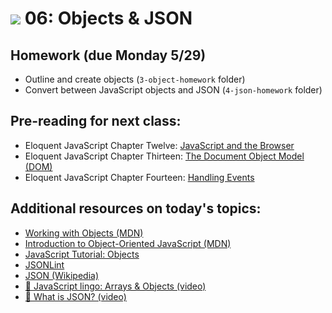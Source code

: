 # ![](https://ga-dash.s3.amazonaws.com/production/assets/logo-9f88ae6c9c3871690e33280fcf557f33.png) 06: Objects & JSON

## Homework (due Monday 5/29)

* Outline and create objects (`3-object-homework` folder)
* Convert between JavaScript objects and JSON (`4-json-homework` folder)

## Pre-reading for next class:

* Eloquent JavaScript Chapter Twelve: [JavaScript and the Browser](http://eloquentjavascript.net/12_browser.html)
* Eloquent JavaScript Chapter Thirteen: [The Document Object Model (DOM)](http://eloquentjavascript.net/13_dom.html)
* Eloquent JavaScript Chapter Fourteen: [Handling Events](http://eloquentjavascript.net/14_event.html)

## Additional resources on today's topics:

* [Working with Objects (MDN)](https://developer.mozilla.org/en-US/docs/Web/JavaScript/Guide/Working_with_Objects)
* [Introduction to Object-Oriented JavaScript (MDN)](https://developer.mozilla.org/en-US/docs/Web/JavaScript/Introduction_to_Object-Oriented_JavaScript)
* [JavaScript Tutorial: Objects](javascript.info/tutorial/objects)
* [JSONLint](http://jsonlint.com/)
* [JSON (Wikipedia)](https://en.wikipedia.org/wiki/JSON)
* [&#127909; JavaScript lingo: Arrays & Objects (video)](https://www.youtube.com/watch?v=yHLGUxt0EKc)
* [&#127909; What is JSON? (video)](https://www.youtube.com/watch?v=BGfmpvM4Zp0)